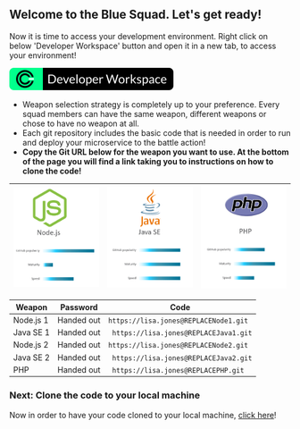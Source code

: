 ## Welcome to the Blue Squad. Let's get ready! ##

Now it is time to access your development environment. Right click on below 'Developer Workspace' button and open it in a new tab, to access your environment! 

[![Node](codenvy-contribute.svg)](http://140.86.13.129/dashboard/#/ide/che/White)


+ Weapon selection strategy is completely up to your preference. Every squad members can have the same weapon, different weapons or chose to have no weapon at all.
+ Each git repository includes the basic code that is needed in order to run and deploy your microservice to the battle action!
+ **Copy the Git URL below for the weapon you want to use. At the bottom of the page you will find a link taking you to instructions on how to clone the code!**

<!--
+ Note to instructor: Edit this page with the git repository information fetched from the squad's Developer Cloud project.
-->


| [![Node](nodejs.png)](Blue.md) | [![Java](javase.png)](Blue.md) | [![PHP](php.png)](Blue.md) |
|:---:|:---:|:---:|

| Weapon        | Password     | Code  |
| ------------- |-------------| -----|
| Node.js 1      | Handed out | ``` https://lisa.jones@REPLACENode1.git ``` |
| Java SE 1     | Handed out      |   ```  https://lisa.jones@REPLACEJava1.git ``` |
| Node.js 2    | Handed out | ``` https://lisa.jones@REPLACENode2.git ``` |
| Java SE 2    | Handed out      |   ```  https://lisa.jones@REPLACEJava2.git ``` |
| PHP | Handed out      |  ```  https://lisa.jones@REPLACEPHP.git ``` |

### Next: Clone the code to your local machine ###

Now in order to have your code cloned to your local machine, [click here](../clonecode.md)!
